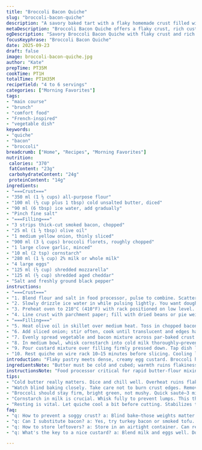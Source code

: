 ```yaml
---
title: "Broccoli Bacon Quiche"
slug: "broccoli-bacon-quiche"
description: "A savory baked tart with a flaky homemade crust filled with tender broccoli, smoky bacon, sautéed onions, and a rich custard infused with melty mozzarella and sharp aged cheddar. Time-tested technique for a crisp base and a creamy interior with balanced seasoning. Practical substitutions include turkey bacon or smoked tofu for bacon and whole wheat pastry flour for a nuttier crust. Work fast with cold butter, chill dough thoroughly, and watch the crust edges—golden means done. Avoid soggy bottoms by blind baking the shell with weights. Recognize doneness by firm, set center and browned cheese topping. Ideal for weeknight dinners or brunch."
metaDescription: "Broccoli Bacon Quiche offers a flaky crust, rich custard, and flavorful filling. A satisfying dish for weeknight dinners and brunch gatherings."
ogDescription: "Savory Broccoli Bacon Quiche with flaky crust and rich filling. Perfect for dinners, brunch or any occasion, packed with flavor and texture."
focusKeyphrase: "Broccoli Bacon Quiche"
date: 2025-09-23
draft: false
image: broccoli-bacon-quiche.jpg
author: "Kate"
prepTime: PT35M
cookTime: PT1H
totalTime: PT1H35M
recipeYield: "4 to 6 servings"
categories: ["Morning Favorites"]
tags:
- "main course"
- "brunch"
- "comfort food"
- "French-inspired"
- "vegetable dish"
keywords:
- "quiche"
- "bacon"
- "broccoli"
breadcrumb: ["Home", "Recipes", "Morning Favorites"]
nutrition: 
 calories: "370"
 fatContent: "23g"
 carbohydrateContent: "24g"
 proteinContent: "14g"
ingredients:
- "===Crust==="
- "350 ml (1 ½ cups) all-purpose flour"
- "100 ml (⅓ cup plus 1 tbsp) cold unsalted butter, diced"
- "90 ml (6 tbsp) ice water, add gradually"
- "Pinch fine salt"
- "===Filling==="
- "3 strips thick-cut smoked bacon, chopped"
- "25 ml (1 ½ tbsp) olive oil"
- "1 medium yellow onion, thinly sliced"
- "900 ml (3 ¾ cups) broccoli florets, roughly chopped"
- "1 large clove garlic, minced"
- "10 ml (2 tsp) cornstarch"
- "280 ml (1 ⅛ cup) 2% milk or whole milk"
- "4 large eggs"
- "125 ml (½ cup) shredded mozzarella"
- "125 ml (½ cup) shredded aged cheddar"
- "Salt and freshly ground black pepper"
instructions:
- "===Crust==="
- "1. Blend flour and salt in food processor, pulse to combine. Scatter cold butter cubes over flour mixture. Pulse several times in brief bursts. Butter should look like coarse peas; avoid warming it up or overprocessing—textural quality depends on it. Stop when only a few pea-sized pieces remain with crumbly flour."
- "2. Slowly drizzle ice water in while pulsing lightly. You want dough to just hold when pressed—not wet or sticky. If too dry, add 1 tsp water at a time. Remove dough, gather quickly but don’t overwork. Form thick disk. Wrap in plastic and chill for minimum 45 minutes. Letting it rest solidifies gluten and firms butter chunks for better flake."
- "3. Preheat oven to 210°C (410°F) with rack positioned on low level. Roll dough on lightly floured board, shape into 28 cm (11-inch) circle. Transfer gently to 24 cm (9.5-inch) quiche dish. Trim excess, fold edges under and crimp or press decoratively. Chill again 15 minutes to prevent shrinking."
- "4. Line crust with parchment paper; fill with dried beans or pie weights. Blind bake for about 20 minutes until edges show light golden hue. Remove weights and paper carefully—don’t tear crust. Bake another 5–7 minutes. Crust will firm but not fully brown yet. This controls sogginess from custard filling."
- "===Filling==="
- "5. Heat olive oil in skillet over medium heat. Toss in chopped bacon, cook until crisp with audible sizzle, about 6 minutes. Scoop out bacon using slotted spoon, leave rendered fat with pan drippings."
- "6. Add sliced onion; stir often, cook until translucent and edges have light caramel color but not burnt, about 7–9 minutes. Toss in broccoli and garlic; sauté until broccoli is bright green and tender-crisp, about 3 minutes. Season with salt and pepper. Remove from heat."
- "7. Evenly spread vegetable and bacon mixture across par-baked crust."
- "8. In medium bowl, whisk cornstarch into cold milk thoroughly—prevents lumps, thickens custard gently. Add eggs, beat just enough to combine. Stir in mozzarella and cheddar. Season with salt and fresh black pepper."
- "9. Pour custard mixture over filling firmly pressed down. Tap dish lightly to remove air bubbles. Bake at reduced temperature 175°C (350°F) for 30–40 minutes. Quiche is ready when center is set but wobble disappears, cheese has golden patches. Don’t overbake or custard will shrink and crack."
- "10. Rest quiche on wire rack 10–15 minutes before slicing. Cooling lets custard stabilize for clean cuts."
introduction: "Flaky pastry meets dense, creamy egg custard. Broccoli holds shape, adds subtle crunch. Bacon renders fat for flavor uplift; swap with smoked tempeh for vegetarian pivot—just crisp thoroughly. Blind baking is key—crisp shell beats soggy disaster every time. Mozzarella offers gooey stretch, T sharp cheddar counters richness. Texture contrast, flavor balance with minimal fuss. Chill dough well; warm butter kills flake world. Know crust done by golden edges, slightly pulling away from pan sides. Egg custard jiggle tells doneness, not stopwatch. Cooking smells tell story: bacon crackles, onions sweeten, broccoli sharpens aroma. A kitchen rhythm to master—timing, sensory signals over rigid timers. For crust, cold water reluctantly added; over adding means sticky mess, under adding, crumbly shards. Simple technique but results depend on reading dough and custard, not clock."
ingredientsNote: "Butter must be cold and cubed; warmth ruins flakiness. All-purpose flour works best for structure, but 25% whole wheat adds nutty notes and fiber; avoid bread flour here—too much gluten toughens. Water should be ice cold to keep butter chilled through dough formation. Fat content in milk influences custard richness; full-fat milk or cream can replace but scale back cheese slightly to avoid greasy mouthfeel. Bacon choice affects salt and smoke intensity; thick slices render well but adapt cook times if using thinner. Mozzarella is mild; stronger aged cheddar offsets with tang and bite. Cornstarch distributes thickening evenly; skip for runnier filling but risk seepage into crust. Onions caramelized add sweetness balancing earthiness from broccoli; yellow onions preferred. Substitutions: turkey bacon, smoked tofu, kale instead of broccoli, or par-cooked frozen broccoli."
instructionsNote: "Food processor critical for rapid butter-flour mixing; hands work if pressed but risk warming dough, toughening crust. Be vigilant on butter size; pea-sized chunks bake into crisp pockets—no butter lumps, no dry dough. Resting dough twice essential to relax gluten and firm shape; skipping leads to shrinking and tough crust. Blind baking with weights prevents bubbling and ensures crisp base; dried beans or rice work fine—just reusable. Watch crust edges; shield if browning too fast with foil strips. When cooking bacon, low to medium heat renders fat without burning; sweat onions in bacon fat for flavor depth, avoid dark browning as it leads to bitterness. Broccoli stir until tender but firm; overcook, lose texture. Whisk cornstarch well into cold milk first—prevents clumps and prevents settling. Custard texture firm yet creamy, bake with door closed for stable oven temp. Rest cooling sets custard neatly; cut with sharp serrated knife. Quiche is versatile; double filling if doubling crust, but monitor baking times carefully. Store leftovers refrigerated, reheat gently to preserve texture."
tips:
- "Cold butter really matters. Dice and chill well. Overheat ruins flakiness. Use a food processor for best blend; quick mixes ensure butter stays solid. If hands only, work fast."
- "Watch blind baking closely. Take care not to burn crust edges. Remove parchment slowly to keep crust intact. Look for golden edges, not dark brown. Key for crisp bottom."
- "Broccoli should stay firm, bright green, not mushy. Quick sauté—3 minutes tops. Add salt and pepper early; flavor blooms, enhances. Adjust bacon choice for less salt if needed."
- "Cornstarch in milk is crucial. Whisk fully to prevent lumps. This thickens custard gently. If skipping, risk watery filling. Sometimes it’s not worth the gamble."
- "Resting is vital. Let quiche cool a bit before cutting. Stabilizes texture; slices come out clean. Savor the bacon aroma, onion sweetness, and cheesy top as dish cools."
faq:
- "q: How to prevent a soggy crust? a: Blind bake—those weights matter. Check edges for light color but not too dark. Don’t skimp on chilling dough beforehand."
- "q: Can I substitute bacon? a: Yes, try turkey bacon or smoked tofu. Adjust cooking times if using thinner bacon. Keep flavors in check. Smoked tempeh is another option."
- "q: How to store leftovers? a: Store in an airtight container. Can refrigerate for 3–4 days. Reheat gently, avoiding microwave if possible to keep texture."
- "q: What's the key to a nice custard? a: Blend milk and eggs well. Don’t forget the cornstarch. Set oven temp correctly. Watch for jiggle while baking. Timing varies."

---
```

